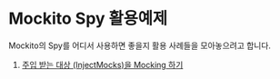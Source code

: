 # Mockito Spy 활용예제

Mockito의 Spy를 어디서 사용하면 좋을지 활용 사례들을 모아놓으려고 합니다.

1. [주입 받는 대상 (InjectMocks)을 Mocking 하기](./1_주입받는대상_Mocking.md) 